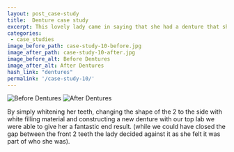 ```yaml
---
layout: post_case-study
title:  Denture case study
excerpt: This lovely lady came in saying that she had a denture that she could not wear and asked if we could help her.
categories:
 - case_studies
image_before_path: case-study-10-before.jpg
image_after_path: case-study-10-after.jpg
image_before_alt: Before Dentures
image_after_alt: After Dentures
hash_link: "dentures"
permalink: '/case-study-10/'
---
```


<div class="u-center-table u-mb-large-1-5">
  <img src="{{site.baseurl}}/assets/images/case-study-10-before.jpg" alt="Before Dentures">
  <img src="{{site.baseurl}}/assets/images/case-study-10-after.jpg" alt="After Dentures">
</div>

By simply whitening her teeth, changing the shape of the 2 to the side with white filling material and constructing a new denture with our top lab we were able to give her a fantastic end result. (while we could have closed the gap between the front 2 teeth the lady decided against it as she felt it was part of who she was).

